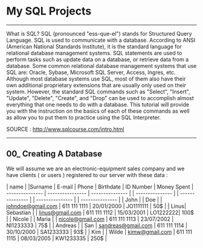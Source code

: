 # My SQL Projects
--------------------------------------------------------------------------------

What is SQL?
SQL (pronounced "ess-que-el") stands for Structured Query Language. SQL is used to communicate with a database. According to ANSI (American National Standards Institute), it is the standard language for relational database management systems. SQL statements are used to perform tasks such as update data on a database, or retrieve data from a database. Some common relational database management systems that use SQL are: Oracle, Sybase, Microsoft SQL Server, Access, Ingres, etc. Although most database systems use SQL, most of them also have their own additional proprietary extensions that are usually only used on their system. However, the standard SQL commands such as "Select", "Insert", "Update", "Delete", "Create", and "Drop" can be used to accomplish almost everything that one needs to do with a database. This tutorial will provide you with the instruction on the basics of each of these commands as well as allow you to put them to practice using the SQL Interpreter.


SOURCE : http://www.sqlcourse.com/intro.html


-----------------------------------------------------------------------------------------------------------------------------------------------------------------------------------
00_ Creating A Database
-----------------------------------------------------------------------------------------------------------------------------------------------------------------------------------

We will assume we are an electronic-equipment sales company and we have clients ( or users ) registered to our server with these data :


| name | |Surname | E-mail | Phone | Birthdate | ID Number | Money Spent
| --------------- | ---------------- | --------------- | | --------------- | | --------------- | | --------------- | | --------------- |
| John | | Doe | | johndoe@gmail.com | 611 111 1111 | 20/01/2000 | JO1111111 | 50$ |
| Linus| Sebastian | | linus@gmail.com | 611 111 1112 | 15/03/2001 | LO1222222| 100$ |
| Nicole | | Maria | | nicole@gmail.com | 611 111 1113 | 23/07/2002 | NI1233333 | 75$ |
| Andreas | | San | sandreas@gmail.com | 611 111 1114 | 30/10/2000 | SA1233333 | 93$ |
| Kim | | Wilde | kimw@gmail.com | 611 111 1115 | 08/03/2005 | KW1233335 | 250$ |
